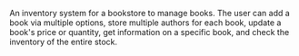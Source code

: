 An inventory system for a bookstore to manage books. The user can add a book via multiple options, store multiple authors for each book, update a book's price or quantity, get information on a specific book, and check the inventory of the entire stock.
